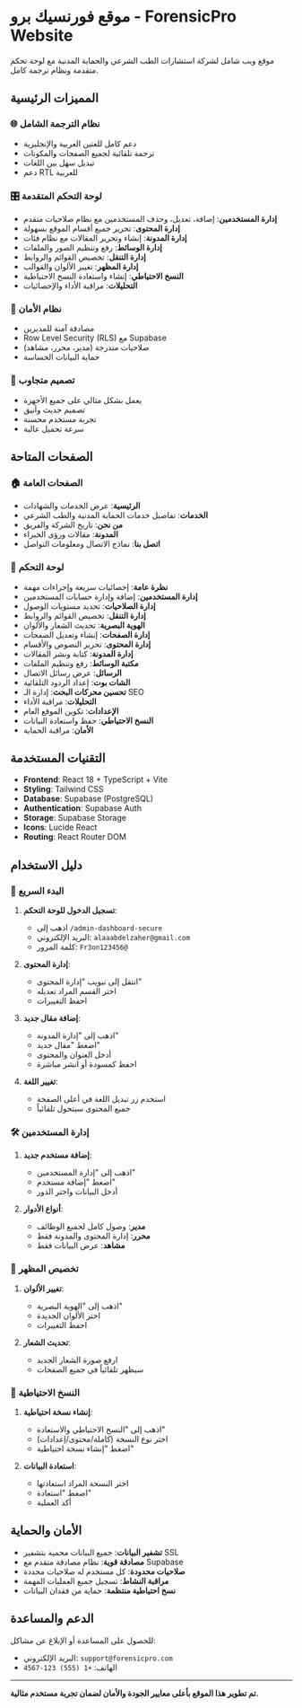 # موقع فورنسيك برو - ForensicPro Website

موقع ويب شامل لشركة استشارات الطب الشرعي والحماية المدنية مع لوحة تحكم متقدمة ونظام ترجمة كامل.

## المميزات الرئيسية

### 🌐 **نظام الترجمة الشامل**
- دعم كامل للغتين العربية والإنجليزية
- ترجمة تلقائية لجميع الصفحات والمكونات
- تبديل سهل بين اللغات
- دعم RTL للعربية

### 🎛️ **لوحة التحكم المتقدمة**
- **إدارة المستخدمين**: إضافة، تعديل، وحذف المستخدمين مع نظام صلاحيات متقدم
- **إدارة المحتوى**: تحرير جميع أقسام الموقع بسهولة
- **إدارة المدونة**: إنشاء وتحرير المقالات مع نظام فئات
- **إدارة الوسائط**: رفع وتنظيم الصور والملفات
- **إدارة التنقل**: تخصيص القوائم والروابط
- **إدارة المظهر**: تغيير الألوان والقوالب
- **النسخ الاحتياطي**: إنشاء واستعادة النسخ الاحتياطية
- **التحليلات**: مراقبة الأداء والإحصائيات

### 🔐 **نظام الأمان**
- مصادقة آمنة للمديرين
- Row Level Security (RLS) مع Supabase
- صلاحيات متدرجة (مدير، محرر، مشاهد)
- حماية البيانات الحساسة

### 📱 **تصميم متجاوب**
- يعمل بشكل مثالي على جميع الأجهزة
- تصميم حديث وأنيق
- تجربة مستخدم محسنة
- سرعة تحميل عالية

## الصفحات المتاحة

### 🏠 **الصفحات العامة**
- **الرئيسية**: عرض الخدمات والشهادات
- **الخدمات**: تفاصيل خدمات الحماية المدنية والطب الشرعي
- **من نحن**: تاريخ الشركة والفريق
- **المدونة**: مقالات ورؤى الخبراء
- **اتصل بنا**: نماذج الاتصال ومعلومات التواصل

### 🔧 **لوحة التحكم**
- **نظرة عامة**: إحصائيات سريعة وإجراءات مهمة
- **إدارة المستخدمين**: إضافة وإدارة حسابات المستخدمين
- **إدارة الصلاحيات**: تحديد مستويات الوصول
- **إدارة التنقل**: تخصيص القوائم والروابط
- **الهوية البصرية**: تحديث الشعار والألوان
- **إدارة الصفحات**: إنشاء وتعديل الصفحات
- **إدارة المحتوى**: تحرير النصوص والأقسام
- **إدارة المدونة**: كتابة ونشر المقالات
- **مكتبة الوسائط**: رفع وتنظيم الملفات
- **الرسائل**: عرض رسائل الاتصال
- **الشات بوت**: إعداد الردود التلقائية
- **تحسين محركات البحث**: إدارة الـ SEO
- **التحليلات**: مراقبة الأداء
- **الإعدادات**: تكوين الموقع العام
- **النسخ الاحتياطي**: حفظ واستعادة البيانات
- **الأمان**: مراقبة الحماية

## التقنيات المستخدمة

- **Frontend**: React 18 + TypeScript + Vite
- **Styling**: Tailwind CSS
- **Database**: Supabase (PostgreSQL)
- **Authentication**: Supabase Auth
- **Storage**: Supabase Storage
- **Icons**: Lucide React
- **Routing**: React Router DOM

## دليل الاستخدام

### 🚀 **البدء السريع**

1. **تسجيل الدخول للوحة التحكم**:
   - اذهب إلى `/admin-dashboard-secure`
   - البريد الإلكتروني: `alaaabdelzaher@gmail.com`
   - كلمة المرور: `Fr3on123456@`

2. **إدارة المحتوى**:
   - انتقل إلى تبويب "إدارة المحتوى"
   - اختر القسم المراد تعديله
   - احفظ التغييرات

3. **إضافة مقال جديد**:
   - اذهب إلى "إدارة المدونة"
   - اضغط "مقال جديد"
   - أدخل العنوان والمحتوى
   - احفظ كمسودة أو انشر مباشرة

4. **تغيير اللغة**:
   - استخدم زر تبديل اللغة في أعلى الصفحة
   - جميع المحتوى سيتحول تلقائياً

### 🛠️ **إدارة المستخدمين**

1. **إضافة مستخدم جديد**:
   - اذهب إلى "إدارة المستخدمين"
   - اضغط "إضافة مستخدم"
   - أدخل البيانات واختر الدور

2. **أنواع الأدوار**:
   - **مدير**: وصول كامل لجميع الوظائف
   - **محرر**: إدارة المحتوى والمدونة فقط
   - **مشاهد**: عرض البيانات فقط

### 🎨 **تخصيص المظهر**

1. **تغيير الألوان**:
   - اذهب إلى "الهوية البصرية"
   - اختر الألوان الجديدة
   - احفظ التغييرات

2. **تحديث الشعار**:
   - ارفع صورة الشعار الجديد
   - سيظهر تلقائياً في جميع الصفحات

### 💾 **النسخ الاحتياطية**

1. **إنشاء نسخة احتياطية**:
   - اذهب إلى "النسخ الاحتياطي والاستعادة"
   - اختر نوع النسخة (كاملة/محتوى/إعدادات)
   - اضغط "إنشاء نسخة احتياطية"

2. **استعادة البيانات**:
   - اختر النسخة المراد استعادتها
   - اضغط "استعادة"
   - أكد العملية

## الأمان والحماية

- **تشفير البيانات**: جميع البيانات محمية بتشفير SSL
- **مصادقة قوية**: نظام مصادقة متقدم مع Supabase
- **صلاحيات محدودة**: كل مستخدم له صلاحيات محددة
- **مراقبة النشاط**: تسجيل جميع العمليات المهمة
- **نسخ احتياطية منتظمة**: حماية من فقدان البيانات

## الدعم والمساعدة

للحصول على المساعدة أو الإبلاغ عن مشاكل:
- البريد الإلكتروني: `support@forensicpro.com`
- الهاتف: `+1 (555) 123-4567`

---

**تم تطوير هذا الموقع بأعلى معايير الجودة والأمان لضمان تجربة مستخدم مثالية.**